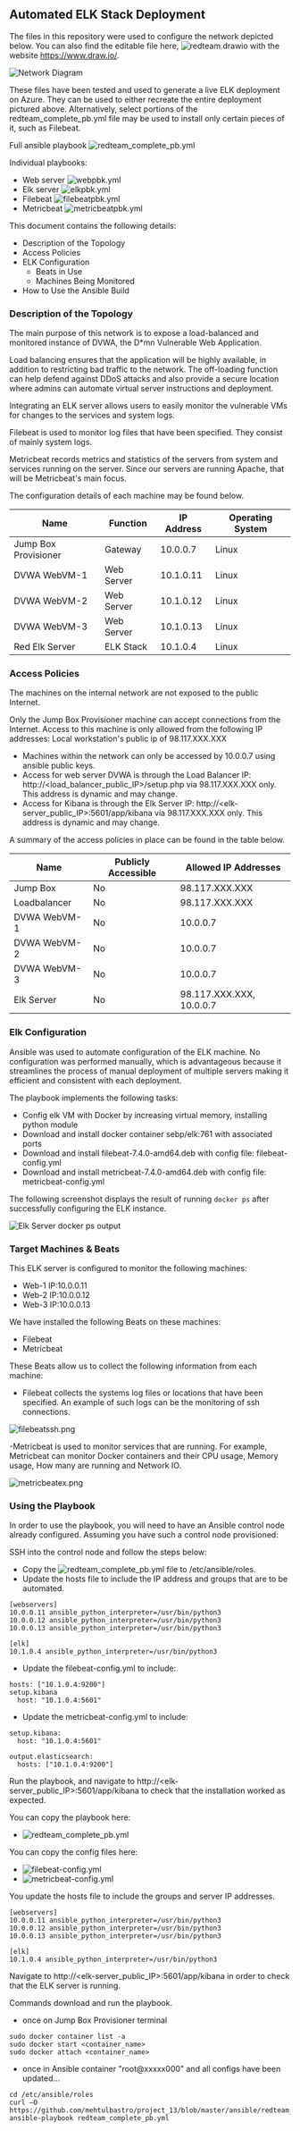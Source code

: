 ## Automated ELK Stack Deployment

The files in this repository were used to configure the network depicted below. You can also find the editable file here, ![redteam.drawio](diagrams/redteamnet.drawio) with the website https://www.draw.io/.

![Network Diagram](diagrams/redteam_network_diagram.png)

These files have been tested and used to generate a live ELK deployment on Azure. They can be used to either recreate the entire deployment pictured above. Alternatively, select portions of the redteam_complete_pb.yml file may be used to install only certain pieces of it, such as Filebeat.

Full ansible playbook ![redteam_complete_pb.yml](ansible/redteam_complete_pb.yml)

Individual playbooks:
* Web server ![webpbk.yml](ansible/webpbk.yml)
* Elk server ![elkpbk.yml](ansible/elkpbk.yml)
* Filebeat ![filebeatpbk.yml](ansible/filebeatpbk.yml)
* Metricbeat ![metricbeatpbk.yml](ansible/metricbeatpbk.yml)


This document contains the following details:
- Description of the Topology
- Access Policies
- ELK Configuration
  - Beats in Use
  - Machines Being Monitored
- How to Use the Ansible Build


### Description of the Topology

The main purpose of this network is to expose a load-balanced and monitored instance of DVWA, the D*mn Vulnerable Web Application.

Load balancing ensures that the application will be highly available, in addition to restricting bad traffic to the network. The off-loading function can help defend against DDoS attacks and also provide a secure location where admins can automate virtual server instructions and deployment.

Integrating an ELK server allows users to easily monitor the vulnerable VMs for changes to the services and system logs.

Filebeat is used to monitor log files that have been specified. They consist of mainly system logs.

Metricbeat records metrics and statistics of the servers from system and services running on the server. Since our servers are running Apache, that will be Metricbeat's main focus.

The configuration details of each machine may be found below.

| Name                 | Function   | IP Address | Operating System |
|----------------------|------------|------------|------------------|
| Jump Box Provisioner | Gateway    | 10.0.0.7   | Linux            |
| DVWA WebVM-1         | Web Server | 10.1.0.11  | Linux            |
| DVWA WebVM-2         | Web Server | 10.1.0.12  | Linux            |
| DVWA WebVM-3         | Web Server | 10.1.0.13  | Linux            |
| Red Elk Server       | ELK Stack  | 10.1.0.4   | Linux            |

### Access Policies

The machines on the internal network are not exposed to the public Internet. 

Only the Jump Box Provisioner machine can accept connections from the Internet. Access to this machine is only allowed from the following IP addresses: Local workstation's public ip of 98.117.XXX.XXX
+ Machines within the network can only be accessed by 10.0.0.7 using ansible public keys.
+ Access for web server DVWA is through the Load Balancer IP: http://<load_balancer_public_IP>/setup.php via 98.117.XXX.XXX only. This address is dynamic and may change.
+ Access for Kibana is through the Elk Server IP: http://<elk-server_public_IP>:5601/app/kibana via 98.117.XXX.XXX only. This address is dynamic and may change.

A summary of the access policies in place can be found in the table below.

| Name         | Publicly Accessible | Allowed IP Addresses             |
|--------------|---------------------|----------------------------------|
| Jump Box     | No                  | 98.117.XXX.XXX                   |
| Loadbalancer | No                  | 98.117.XXX.XXX                   |
| DVWA WebVM-1 | No                  | 10.0.0.7                         |
| DVWA WebVM-2 | No                  | 10.0.0.7                         |
| DVWA WebVM-3 | No                  | 10.0.0.7                         |
| Elk Server   | No                  | 98.117.XXX.XXX, 10.0.0.7         |

### Elk Configuration

Ansible was used to automate configuration of the ELK machine. No configuration was performed manually, which is advantageous because it streamlines the process of manual deployment of multiple servers making it efficient and consistent with each deployment.

The playbook implements the following tasks:
- Config elk VM with Docker by increasing virtual memory, installing python module
- Download and install docker container sebp/elk:761 with associated ports
- Download and install filebeat-7.4.0-amd64.deb with config file: filebeat-config.yml
- Download and install metricbeat-7.4.0-amd64.deb with config file: metricbeat-config.yml

The following screenshot displays the result of running `docker ps` after successfully configuring the ELK instance.

![Elk Server docker ps output](Images/docker_ps_output.png)

### Target Machines & Beats
This ELK server is configured to monitor the following machines:
- Web-1 IP:10.0.0.11
- Web-2 IP:10.0.0.12
- Web-3 IP:10.0.0.13

We have installed the following Beats on these machines:
- Filebeat
- Metricbeat

These Beats allow us to collect the following information from each machine:
- Filebeat collects the systems log files or locations that have been specified. An example of such logs can be the monitoring of ssh connections.

![filebeatssh.png](Images/filebeatssh.png)

-Metricbeat is used to monitor services that are running. For example, Metricbeat can monitor Docker containers and their CPU usage, Memory usage, How many are running and Network IO.

![metricbeatex.png](Images/metricbeatex.png)

### Using the Playbook
In order to use the playbook, you will need to have an Ansible control node already configured. Assuming you have such a control node provisioned: 

SSH into the control node and follow the steps below:
- Copy the ![redteam_complete_pb.yml](ansible/redteam_complete_pb.yml) file to /etc/ansible/roles.
- Update the hosts file to include the IP address and groups that are to be automated.
```
[webservers]
10.0.0.11 ansible_python_interpreter=/usr/bin/python3
10.0.0.12 ansible_python_interpreter=/usr/bin/python3
10.0.0.13 ansible_python_interpreter=/usr/bin/python3

[elk]
10.1.0.4 ansible_python_interpreter=/usr/bin/python3
```

- Update the filebeat-config.yml to include:
```
hosts: ["10.1.0.4:9200"] 
setup.kibana
  host: "10.1.0.4:5601"
```

- Update the metricbeat-config.yml to include:
```
setup.kibana:
  host: "10.1.0.4:5601"

output.elasticsearch:
  hosts: ["10.1.0.4:9200"]
```  

Run the playbook, and navigate to http://<elk-server_public_IP>:5601/app/kibana to check that the installation worked as expected.

You can copy the playbook here:
+ ![redteam_complete_pb.yml](ansible/redteam_complete_pb.yml)

You can copy the config files here:
+ ![filebeat-config.yml](ansible/filebeat-config.yml)
+ ![metricbeat-config.yml](ansible/metricbeat-config.yml)

You update the hosts file to include the groups and server IP addresses. 

```
[webservers]
10.0.0.11 ansible_python_interpreter=/usr/bin/python3
10.0.0.12 ansible_python_interpreter=/usr/bin/python3
10.0.0.13 ansible_python_interpreter=/usr/bin/python3

[elk]
10.1.0.4 ansible_python_interpreter=/usr/bin/python3
```

Navigate to http://<elk-server_public_IP>:5601/app/kibana in order to check that the ELK server is running.

Commands download and run the playbook.
- once on Jump Box Provisioner terminal

```
sudo docker container list -a
sudo docker start <container_name>
sudo docker attach <container_name>
```

- once in Ansible container "root@xxxxx000" and all configs have been updated...

```
cd /etc/ansible/roles
curl –O https://github.com/mehtulbastro/project_13/blob/master/ansible/redteam_complete_pb.yml
ansible-playbook redteam_complete_pb.yml
```
